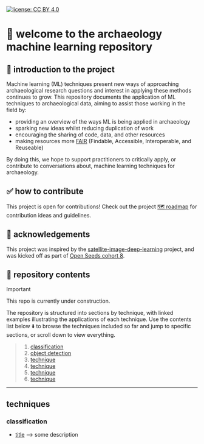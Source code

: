 [![license: CC BY 4.0](https://img.shields.io/badge/license-CC_BY_4.0-lightgrey.svg)](https://creativecommons.org/licenses/by/4.0/)

# 👋 welcome to the archaeology machine learning repository

## 📖 introduction to the project
Machine learning (ML) techniques present new ways of approaching archaeological research questions and interest in applying these methods continues to grow. 
This repository documents the application of ML techniques to archaeological data, aiming to assist those working in the field by:

* providing an overview of the ways ML is being applied in archaeology
* sparking new ideas whilst reducing duplication of work
* encouraging the sharing of code, data, and other resources
* making resources more [FAIR](https://www.nature.com/articles/sdata201618) (Findable, Accessible, Interoperable, and Reuseable)

By doing this, we hope to support practitioners to critically apply, or contribute to conversations about, machine learning techniques for archaeology.

## ✅ how to contribute
This project is open for contributions! Check out the project [🗺️ roadmap](https://github.com/lakillo/archaeology-machine-learning/issues/3) for contribution ideas and guidelines.

## 🙏 acknowledgements
This project was inspired by the [satellite-image-deep-learning](https://github.com/satellite-image-deep-learning/) project, and was kicked off as part of [Open Seeds cohort 8](https://openlifesci.org/openseeds/ols-8/).

## 📁 repository contents
> [!IMPORTANT]
> This repo is currently under construction.

The repository is structured into sections by technique, with linked examples illustrating the applications of each technique. Use the contents list below ⬇️ to browse the techniques included so far and jump to specific sections, or scroll down to view everything.

> 1. [classification](https://github.com/lakillo/archaeology-machine-learning/edit/main/README.md#classification)
> 2. [object detection](link)
> 3. [technique](link)
> 4. [technique](link)
> 5. [technique](link)
> 6. [technique](link)

---

## techniques

### classification
* [title](url) —> some description

